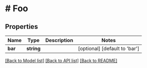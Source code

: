 # # Foo

## Properties

Name | Type | Description | Notes
------------ | ------------- | ------------- | -------------
**bar** | **string** |  | [optional] [default to 'bar']

[[Back to Model list]](../../README.md#models) [[Back to API list]](../../README.md#endpoints) [[Back to README]](../../README.md)
